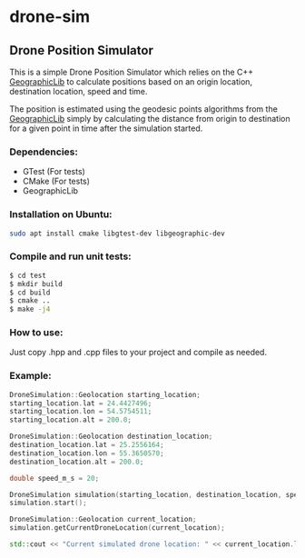 # drone-sim
## Drone Position Simulator

This is a simple Drone Position Simulator which relies on the C++ [GeographicLib](https://geographiclib.sourceforge.io/C++/doc/index.html) to calculate positions based on an origin location, destination location, speed and time.

The position is estimated using the geodesic points algorithms from the [GeographicLib](https://geographiclib.sourceforge.io/C++/doc/index.html) simply by calculating the distance from origin to destination for a given point in time after the simulation started. 

### Dependencies:

- GTest (For tests)
- CMake (For tests)
- GeographicLib

### Installation on Ubuntu:
```bash
sudo apt install cmake libgtest-dev libgeographic-dev
```

### Compile and run unit tests:
```bash
$ cd test
$ mkdir build
$ cd build
$ cmake ..
$ make -j4
```

### How to use:
Just copy .hpp and .cpp files to your project and compile as needed.

### Example:
```cpp
DroneSimulation::Geolocation starting_location;
starting_location.lat = 24.4427496;
starting_location.lon = 54.5754511;
starting_location.alt = 200.0;

DroneSimulation::Geolocation destination_location;
destination_location.lat = 25.2556164;
destination_location.lon = 55.3650570;
destination_location.alt = 200.0;

double speed_m_s = 20;

DroneSimulation simulation(starting_location, destination_location, speed_m_s);
simulation.start();

DroneSimulation::Geolocation current_location;
simulation.getCurrentDroneLocation(current_location);

std::cout << "Current simulated drone location: " << current_location.lat << ", " << current_location.lon << std::endl;
```

